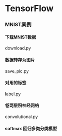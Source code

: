 # TensorFlow
### MNIST案例
#### 下载MNIST数据
download.py
#### 数据转存为图片
save_pic.py
#### 对用的标签
label.py
#### 卷两层积神经网络
convolutional.py
#### softmax 回归多类分类模型
